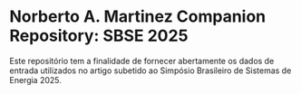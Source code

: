 # Norberto A. Martinez Companion Repository: SBSE 2025
Este repositório tem a finalidade de fornecer abertamente os dados de entrada utilizados no artigo subetido ao Simpósio Brasileiro de Sistemas de Energia 2025.
